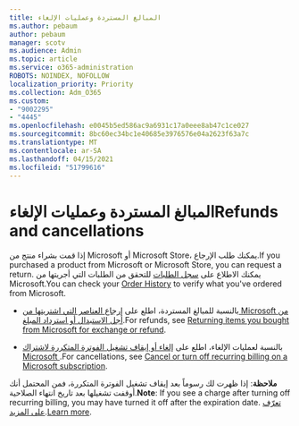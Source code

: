 ```yaml
---
title: المبالغ المستردة وعمليات الإلغاء
ms.author: pebaum
author: pebaum
manager: scotv
ms.audience: Admin
ms.topic: article
ms.service: o365-administration
ROBOTS: NOINDEX, NOFOLLOW
localization_priority: Priority
ms.collection: Adm_O365
ms.custom:
- "9002295"
- "4445"
ms.openlocfilehash: e0045b5ed586ac9a6931c17a0eee8ab47c1ce027
ms.sourcegitcommit: 8bc60ec34bc1e40685e3976576e04a2623f63a7c
ms.translationtype: MT
ms.contentlocale: ar-SA
ms.lasthandoff: 04/15/2021
ms.locfileid: "51799616"
---
```

# <a name="refunds-and-cancellations"></a><span data-ttu-id="d8c31-102">المبالغ المستردة وعمليات الإلغاء</span><span class="sxs-lookup"><span data-stu-id="d8c31-102">Refunds and cancellations</span></span>

<span data-ttu-id="d8c31-103">إذا قمت بشراء منتج من Microsoft أو Microsoft Store، يمكنك طلب الإرجاع.</span><span class="sxs-lookup"><span data-stu-id="d8c31-103">If you purchased a product from Microsoft or Microsoft Store, you can request a return.</span></span> <span data-ttu-id="d8c31-104">يمكنك الاطلاع على [سجل الطلبات](https://account.microsoft.com/billing/orders/) للتحقق من الطلبات التي أجريتها من Microsoft.</span><span class="sxs-lookup"><span data-stu-id="d8c31-104">You can check your [Order History](https://account.microsoft.com/billing/orders/) to verify what you've ordered from Microsoft.</span></span> 

- <span data-ttu-id="d8c31-105">بالنسبة للمبالغ المستردة، اطلع على [إرجاع العناصر التي اشتريتها من Microsoft من أجل الاستبدال أو استرداد المبلغ](https://support.microsoft.com/help/10558).</span><span class="sxs-lookup"><span data-stu-id="d8c31-105">For refunds, see [Returning items you bought from Microsoft for exchange or refund](https://support.microsoft.com/help/10558).</span></span>

- <span data-ttu-id="d8c31-106">بالنسبة لعمليات الإلغاء، اطلع على [إلغاء أو إيقاف تشغيل الفوترة المتكررة لاشتراك Microsoft ](https://support.microsoft.com/help/4027815).</span><span class="sxs-lookup"><span data-stu-id="d8c31-106">For cancellations, see [Cancel or turn off recurring billing on a Microsoft subscription](https://support.microsoft.com/help/4027815).</span></span>

<span data-ttu-id="d8c31-107">**ملاحظة**: إذا ظهرت لك رسوماً بعد إيقاف تشغيل الفوترة المتكررة، فمن المحتمل أنك أوقفت تشغيلها بعد تاريخ انتهاء الصلاحية.</span><span class="sxs-lookup"><span data-stu-id="d8c31-107">**Note**: If you see a charge after turning off recurring billing, you may have turned it off after the expiration date.</span></span> <span data-ttu-id="d8c31-108">[تعرّف على المزيد](https://support.microsoft.com/help/10640).</span><span class="sxs-lookup"><span data-stu-id="d8c31-108">[Learn more](https://support.microsoft.com/help/10640).</span></span> 